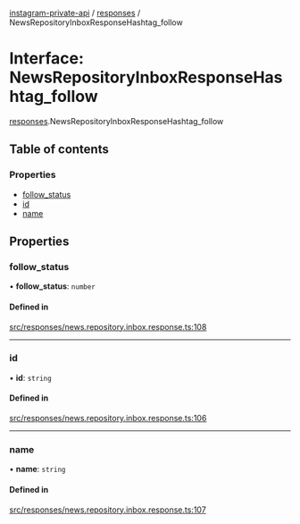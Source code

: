 [instagram-private-api](../../README.md) / [responses](../../modules/responses.md) / NewsRepositoryInboxResponseHashtag_follow

# Interface: NewsRepositoryInboxResponseHashtag\_follow

[responses](../../modules/responses.md).NewsRepositoryInboxResponseHashtag_follow

## Table of contents

### Properties

- [follow\_status](NewsRepositoryInboxResponseHashtag_follow.md#follow_status)
- [id](NewsRepositoryInboxResponseHashtag_follow.md#id)
- [name](NewsRepositoryInboxResponseHashtag_follow.md#name)

## Properties

### follow\_status

• **follow\_status**: `number`

#### Defined in

[src/responses/news.repository.inbox.response.ts:108](https://github.com/Nerixyz/instagram-private-api/blob/b3351b9/src/responses/news.repository.inbox.response.ts#L108)

___

### id

• **id**: `string`

#### Defined in

[src/responses/news.repository.inbox.response.ts:106](https://github.com/Nerixyz/instagram-private-api/blob/b3351b9/src/responses/news.repository.inbox.response.ts#L106)

___

### name

• **name**: `string`

#### Defined in

[src/responses/news.repository.inbox.response.ts:107](https://github.com/Nerixyz/instagram-private-api/blob/b3351b9/src/responses/news.repository.inbox.response.ts#L107)
